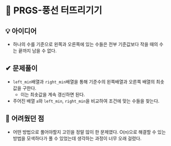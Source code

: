 # 🔎 PRGS-풍선 터뜨리기기
## 💡 아이디어
- 하나의 수를 기준으로 왼쪽과 오른쪽에 있는 수들은 전부 기준값보다 작을 때의 수는 끝까지 남을 수 없다.
## ✔ 문제풀이
- `left_min`배열과 `right_min`배열을 통해 기준수의 왼쪽배열과 오른쪽 배열의 최솟값을 구한다.
    - 이는 최솟값을 계속 갱신하면 된다.
- 주어진 배열 `a`와 `left_min`, `right_min`을 비교하여 조건에 맞는 수들을 찾는다.
## 🤕 어려웠던 점
- 어떤 방법으로 풀어야할지 고민을 정말 많이 한 문제였다. O(n)으로 해결할 수 있는 방법을 모색하다가 풀 수 있었는데 생각하는 과정이 너무 오래 걸렸다.